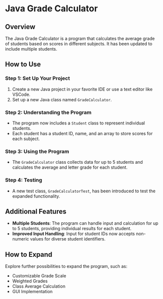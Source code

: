 # Java Grade Calculator

## Overview

The Java Grade Calculator is a program that calculates the average grade of students based on scores in different subjects. It has been updated to include multiple students.

## How to Use

### Step 1: Set Up Your Project

1. Create a new Java project in your favorite IDE or use a text editor like VSCode.
2. Set up a new Java class named `GradeCalculator`.

### Step 2: Understanding the Program

- The program now includes a `Student` class to represent individual students.
- Each student has a student ID, name, and an array to store scores for each subject.

### Step 3: Using the Program

- The `GradeCalculator` class collects data for up to 5 students and calculates the average and letter grade for each student.

### Step 4: Testing

- A new test class, `GradeCalculatorTest`, has been introduced to test the expanded functionality.

## Additional Features

- **Multiple Students**: The program can handle input and calculation for up to 5 students, providing individual results for each student.
- **Improved Input Handling**: Input for student IDs now accepts non-numeric values for diverse student identifiers.

## How to Expand

Explore further possibilities to expand the program, such as:

- Customizable Grade Scale
- Weighted Grades
- Class Average Calculation
- GUI Implementation

